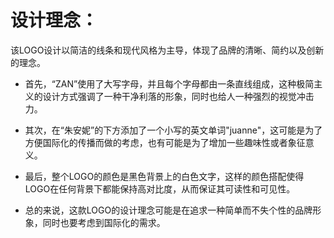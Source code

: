 <!--
 * @Date: 2025-02-14 00:44:41
 * @LastEditors: Aregene
 * @LastEditTime: 2025-02-14 13:03:57
-->
# 设计理念：
该LOGO设计以简洁的线条和现代风格为主导，体现了品牌的清晰、简约以及创新的理念。

* 首先，“ZAN”使用了大写字母，并且每个字母都由一条直线组成，这种极简主义的设计方式强调了一种干净利落的形象，同时也给人一种强烈的视觉冲击力。

* 其次，在“朱安妮”的下方添加了一个小写的英文单词"juanne"，这可能是为了方便国际化的传播而做的考虑，也有可能是为了增加一些趣味性或者象征意义。

* 最后，整个LOGO的颜色是黑色背景上的白色文字，这样的颜色搭配使得LOGO在任何背景下都能保持高对比度，从而保证其可读性和可见性。

* 总的来说，这款LOGO的设计理念可能是在追求一种简单而不失个性的品牌形象，同时也要考虑到国际化的需求。